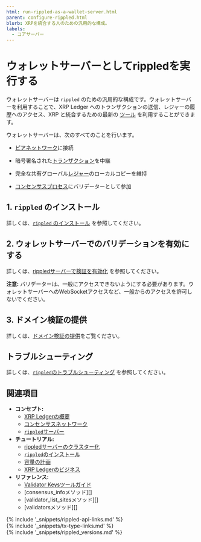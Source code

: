 ```yaml
---
html: run-rippled-as-a-wallet-server.html
parent: configure-rippled.html
blurb: XRPを統合する人のための汎用的な構成。
labels:
  - コアサーバー
---
```

# ウォレットサーバーとしてrippledを実行する

ウォレットサーバーは `rippled` のための汎用的な構成です。ウォレットサーバーを利用することで、XRP Ledger へのトランザクションの送信、レジャーの履歴へのアクセス、XRP と統合するための最新の [ツール](software-ecosystem.html) を利用することができます。


ウォレットサーバーは、次のすべてのことを行います。

- [ピアネットワーク](consensus-network.html)に接続

- 暗号署名された[トランザクション](transaction-basics.html)を中継

- 完全な共有グローバル[レジャー](ledgers.html)のローカルコピーを維持

- [コンセンサスプロセス](consensus.html)にバリデーターとして参加


## 1. `rippled` のインストール

詳しくは、[`rippled` のインストール](install-rippled.html) を参照してください。

## 2. ウォレットサーバーでのバリデーションを有効にする

詳しくは、[rippledサーバーで検証を有効化](run-rippled-as-a-validator.html#3-enable-validation-on-your-rippled-server) を参照してください。

**注意:** バリデーターは、一般にアクセスできないようにする必要があります。ウォレットサーバーへのWebSocketアクセスなど、一般からのアクセスを許可しないでください。

## 3. ドメイン検証の提供

詳しくは、[ドメイン検証の提供](run-rippled-as-a-validator.html#6-provide-domain-verification)をご覧ください。

## トラブルシューティング

詳しくは、[`rippled`のトラブルシューティング](troubleshoot-the-rippled-server.html) を参照してください。


## 関連項目

- **コンセプト:**
    - [XRP Ledgerの概要](xrp-ledger-overview.html)
    - [コンセンサスネットワーク](consensus-network.html)
    - [`rippled`サーバー](xrpl-servers.html)
- **チュートリアル:**
    - [rippledサーバーのクラスター化](cluster-rippled-servers.html)
    - [`rippled`のインストール](install-rippled.html)
    - [容量の計画](capacity-planning.html)
    - [XRP Ledgerのビジネス](xrp-ledger-businesses.html)
- **リファレンス:**
    - [Validator Keysツールガイド](https://github.com/ripple/validator-keys-tool/blob/master/doc/validator-keys-tool-guide.md)
    - [consensus_infoメソッド][]
    - [validator_list_sitesメソッド][]
    - [validatorsメソッド][]


<!--{# common link defs #}-->
{% include '_snippets/rippled-api-links.md' %}			
{% include '_snippets/tx-type-links.md' %}			
{% include '_snippets/rippled_versions.md' %}
